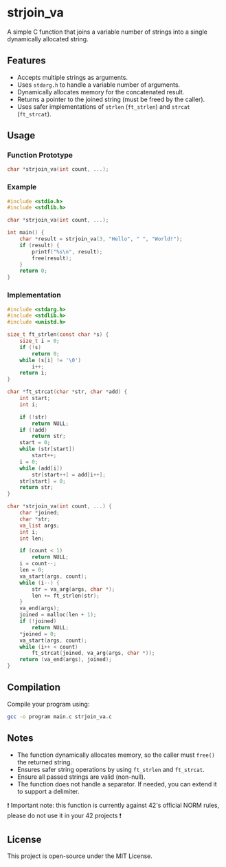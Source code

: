 # strjoin_va

A simple C function that joins a variable number of strings into a single dynamically allocated string.

## Features
- Accepts multiple strings as arguments.
- Uses `stdarg.h` to handle a variable number of arguments.
- Dynamically allocates memory for the concatenated result.
- Returns a pointer to the joined string (must be freed by the caller).
- Uses safer implementations of `strlen` (`ft_strlen`) and `strcat` (`ft_strcat`).

## Usage
### Function Prototype
```c
char *strjoin_va(int count, ...);
```

### Example
```c
#include <stdio.h>
#include <stdlib.h>

char *strjoin_va(int count, ...);

int main() {
    char *result = strjoin_va(3, "Hello", " ", "World!");
    if (result) {
        printf("%s\n", result);
        free(result);
    }
    return 0;
}
```

### Implementation
```c
#include <stdarg.h>
#include <stdlib.h>
#include <unistd.h>

size_t ft_strlen(const char *s) {
    size_t i = 0;
    if (!s)
        return 0;
    while (s[i] != '\0')
        i++;
    return i;
}

char *ft_strcat(char *str, char *add) {
    int start;
    int i;

    if (!str)
        return NULL;
    if (!add)
        return str;
    start = 0;
    while (str[start])
        start++;
    i = 0;
    while (add[i])
        str[start++] = add[i++];
    str[start] = 0;
    return str;
}

char *strjoin_va(int count, ...) {
    char *joined;
    char *str;
    va_list args;
    int i;
    int len;

    if (count < 1)
        return NULL;
    i = count--;
    len = 0;
    va_start(args, count);
    while (i--) {
        str = va_arg(args, char *);
        len += ft_strlen(str);
    }
    va_end(args);
    joined = malloc(len + 1);
    if (!joined)
        return NULL;
    *joined = 0;
    va_start(args, count);
    while (i++ < count)
        ft_strcat(joined, va_arg(args, char *));
    return (va_end(args), joined);
}
```

## Compilation
Compile your program using:
```sh
gcc -o program main.c strjoin_va.c
```

## Notes
- The function dynamically allocates memory, so the caller must `free()` the returned string.
- Ensures safer string operations by using `ft_strlen` and `ft_strcat`.
- Ensure all passed strings are valid (non-null).
- The function does not handle a separator. If needed, you can extend it to support a delimiter.

❗ Important note: this function is currently against 42's official NORM rules, please do not use it in your 42 projects ❗

## License
This project is open-source under the MIT License.

